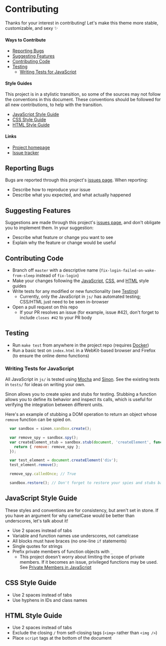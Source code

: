# Contributing

Thanks for your interest in contributing! Let's make this theme more stable, customizable, and sexy :sparkles:

#### Ways to Contribute

- [Reporting Bugs](#reporting-bugs)
- [Suggesting Features](#suggesting-features)
- [Contributing Code](#contributing-code)
- [Testing](#testing)
  - [Writing Tests for JavaScript](#writing-tests-for-javascript)

#### Style Guides

This project is in a stylistic transition, so some of the sources may not follow the conventions in this document. These conventions should be followed for all new contributions, to help with the transition.

- [JavaScript Style Guide](#javascript-style-guide)
- [CSS Style Guide](#css-style-guide)
- [HTML Style Guide](#html-style-guide)

#### Links

- [Project homepage](https://github.com/codehearts/lightdm-webkit-theme-tendou)
- [Issue tracker](https://github.com/codehearts/lightdm-webkit-theme-tendou/issues)


## Reporting Bugs

Bugs are reported through this project's [issues page](https://github.com/codehearts/lightdm-webkit-theme-tendou/issues). When reporting:

- Describe how to reproduce your issue
- Describe what you expected, and what actually happened


## Suggesting Features

Suggestions are made through this project's [issues page](https://github.com/codehearts/lightdm-webkit-theme-tendou/issues), and don't obligate you to implement them. In your suggestion:

- Describe what feature or change you want to see
- Explain why the feature or change would be useful



## Contributing Code

- Branch off `master` with a descriptive name (`fix-login-failed-on-wake-from-sleep` instead of `fix-login`)
- Make your changes following the [JavaScript](#javascript-style-guide), [CSS](#css-style-guide), and [HTML](#html-style-guide) style guides
- Write tests for any modified or new functionality (see [Testing](#testing))
  - Currently, only the JavaScript in `js/` has automated testing; CSS/HTML just need to be seen in-browser
- Open a pull request on this repo
  - If your PR resolves an issue (for example, issue #42), don't forget to include `closes #42` to your PR body



## Testing

- Run `make test` from anywhere in the project repo (requires [Docker](https://www.docker.com))
- Run a basic test on `index.html` in a WebKit-based browser and Firefox (to ensure the online demo functions)

### Writing Tests for JavaScript

All JavaScript in `js/` is tested using [Mocha](https://mochajs.org/) and [Sinon](http://sinonjs.org/). See the existing tests in `tests/` for ideas on writing your own.

Sinon allows you to create spies and stubs for testing. Stubbing a function allows you to define its behavior and inspect its calls, which is useful for verifying the integration between different units.

Here's an example of stubbing a DOM operation to return an object whose `remove` function can be spied on.

```js
  var sandbox = sinon.sandbox.create();

  var remove_spy = sandbox.spy();
  var createElement_stub = sandbox.stub(document, 'createElement', function() {
    return { remove: remove_spy };
  });

  var test_element = document.createElement('div');
  test_element.remove();

  remove_spy.calledOnce; // True

  sandbox.restore(); // Don't forget to restore your spies and stubs back to their original functions!
```


## JavaScript Style Guide

These styles and conventions are for consistency, but aren't set in stone. If you have an argument for why camelCase would be better than underscores, let's talk about it!

- Use 2 spaces instead of tabs
- Variable and function names use underscores, not camelcase
- All blocks must have braces (no one-line `if` statements)
- Single quotes for strings
- Prefix private members of function objects with `_`
  - This project doesn't worry about limiting the scope of private members. If it becomes an issue, privileged functions may be used. See [Private Members in JavaScript](http://www.crockford.com/javascript/private.html)


## CSS Style Guide

- Use 2 spaces instead of tabs
- Use hyphens in IDs and class names


## HTML Style Guide

- Use 2 spaces instead of tabs
- Exclude the closing `/` from self-closing tags (`<img>` rather than `<img />`)
- Place `script` tags at the bottom of the document
